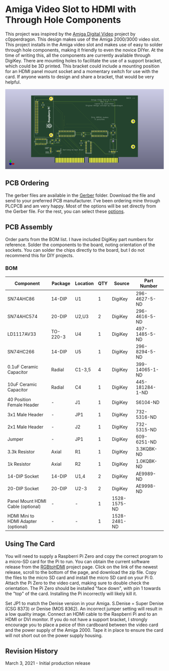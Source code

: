 # Amiga Video Slot to HDMI with Through Hole Components
This project was inspired by the [Amiga Digital Video](https://github.com/c0pperdragon/Amiga-Digital-Video) project by c0pperdragon. This design makes use of the Amiga 2000/3000 video slot. This project installs in the Amiga video slot and makes use of easy to solder through hole components, making it friendly to even the novice DIYer. At the time of writing this, all the components are currently available through DigiKey.
There are mounting holes to facilitate the use of a support bracket, which could be 3D printed. This bracket could include a mounting position for an HDMI panel mount socket and a momentary switch for use with the card. If anyone wants to design and share a bracket, that would be very helpful.

![Video Card Image](Amiga-Card-Thru-Hole.png)

## PCB Ordering
The gerber files are available in the [Gerber](/Gerber) folder. Download the file and send to your preferred PCB manufacturer. I've been ordering mine through PLCPCB and am very happy. Most of the options will be set directly from the Gerber file. For the rest, you can select these [options](JLCPCB.png).

## PCB Assembly
Order parts from the BOM list. I have included DigiKey part numbers for reference. Solder the components to the board, noting orientation of the sockets. You can solder the chips directly to the board, but I do not recommend this for DIY projects.

### BOM
|Component|Package|Location|QTY|Source|Part Number|
--- | --- | --- | --- | --- | ---
SN74AHC86|14-DIP|U1|1|DigiKey|296-4627-5-ND
SN74AHC574|20-DIP|U2,U3|2|DigiKey|296-4616-5-ND
LD1117AV33|TO-220-3|U4|1|DigiKey|497-1485-5-ND
SN74HC266|14-DIP|U5|1|DigiKey|296-8294-5-ND
0.1uF Ceramic Capacitor|Radial|C1-3,5|4|DigiKey|399-14065-1-ND
10uF Ceramic Capacitor|Radial|C4|1|DigiKey|445-181284-1-ND
40 Position Female Header|-|J1|1|DigiKey|S6104-ND
3x1 Male Header|-|JP1|1|DigiKey|732-5316-ND
2x1 Male Header|-|J2|1|DigiKey|732-5315-ND
Jumper|-|JP1|1|DigiKey|609-6251-ND
3.3k Resistor|Axial|R1|1|DigiKey|3.3KQBK-ND
1k Resistor|Axial|R2|1|DigiKey|1.0KQBK-ND
14-DIP Socket|14-DIP|U1,4|2|DigiKey|AE9989-ND
20-DIP Socket|20-DIP|U2-3|2|DigiKey|AE9998-ND
Panel Mount HDMI Cable (optional)|-|-|1|1528-1575-ND
HDMI Mini to HDMI Adapter (optional)|-|-|1|1528-2481-ND

## Using The Card
You will need to supply a Raspberri Pi Zero and copy the correct program to a micro-SD card for the Pi to run. You can obtain the current software release from the [RGBtoHDMI](https://github.com/hoglet67/RGBtoHDMI/releases) project page. Click on the link of the newest release, scroll to the bottom of the page, and download the zip file. Copy the files to the micro SD card and install the micro SD card on your Pi 0. Attach the Pi Zero to the video card, making sure to double check the orientation. The Pi Zero should be installed "face down", with pin 1 towards the "top" of the card. Installing the Pi incorrectly will likely kill it.

Set JP1 to match the Denise version in your Amiga. S.Denise = Super Denise (CSG 8373) or Denise (MOS 8362). An incorrect jumper setting will result in a low quality image. Connect an HDMI cable to the Raspberri Pi and to an HDMI or DVI monitor. If you do not have a support bracket, I strongly encourage you to place a peice of thin cardboard between the video card and the power supply of the Amiga 2000. Tape it in place to ensure the card will not short out on the power supply housing.

## Revision History
March 3, 2021 - Initial production release
